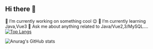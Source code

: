 ## Hi there 👋

<!--
**belongwithme/belongwithme** is a ✨ _special_ ✨ repository because its `README.md` (this file) appears on your GitHub profile.

Here are some ideas to get you started:

- 🔭 I’m currently working on ...
- 🌱 I’m currently learning ...
- 👯 I’m looking to collaborate on ...
- 🤔 I’m looking for help with ...
- 💬 Ask me about ...
- 📫 How to reach me: ...
- 😄 Pronouns: ...
- ⚡ Fun fact: ...
-->
🔭  I’m currently working on something cool 😉
🌱  I’m currently learning Java,Vue3
💬  Ask me about anything related to Java/Vue2,3/MySQL....
[![Top Langs](https://github-readme-stats.vercel.app/api/top-langs/?username=belongwithme&layout=compact)](https://github.com/anuraghazra/github-readme-stats)

![Anurag's GitHub stats](https://github-readme-stats.vercel.app/api?username=belongwithme&show_icons=true&theme=tokyonight)
